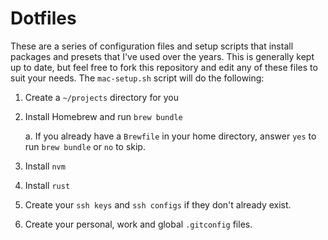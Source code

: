 # Dotfiles

These are a series of configuration files and setup scripts that install packages and presets that I've used over the years. This is generally kept up to date, but feel free to fork this repository and edit any of these files to suit your needs. The `mac-setup.sh` script will do the following:

1. Create a `~/projects` directory for you
2. Install Homebrew and run `brew bundle`

   a. If you already have a `Brewfile` in your home directory, answer `yes` to run `brew bundle` or `no` to skip.

3. Install `nvm`
4. Install `rust`
5. Create your `ssh keys` and `ssh configs` if they don't already exist.
6. Create your personal, work and global `.gitconfig` files.

